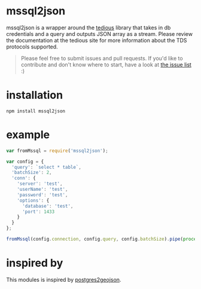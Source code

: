 # mssql2json
mssql2json is a wrapper around the [tedious](https://github.com/pekim/tedious) library that takes in db credentials and a query and outputs JSON  array as a stream. Please review the documentation at the tedious site for more information about the TDS protocols supported.

> Please feel free to submit issues and pull requests. If you'd like to contribute and don't know where to start, have a look at [the issue list](https://github.com/GuidoS/mssql2json/issues) :)

# installation

```
npm install mssql2json
```

# example

```javascript
var fromMssql = require('mssql2json');

var config = {
  'query': `select * table`,
  'batchSize': 2,
  'conn': {
    'server': 'test',
    'userName': 'test',
    'password': 'test',
    'options': {
      'database': 'test',
      'port': 1433
    }
  }
};

fromMssql(config.connection, config.query, config.batchSize).pipe(process.stdout);
```

# inspired by
This modules is inspired by [postgres2geojson](https://github.com/AppGeo/postgres2geojson).
